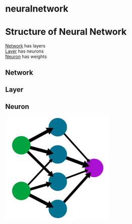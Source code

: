 # neuralnetwork
# Structure of Neural Network

[Network](#Network) has layers<br>
[Layer](#Layer) has neurons<br>
[Neuron](#Neuron) has weights<br>

## Network

## Layer

## Neuron
<img src="/images/network.png" alt="drawing" width="330" hight="440"/>
